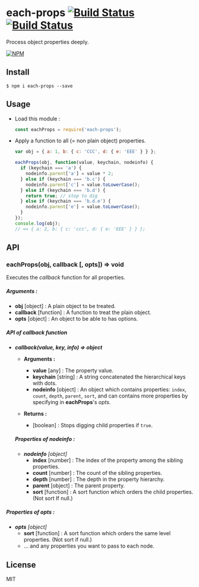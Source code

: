 # each-props [![Build Status][travis-img]][travis-url] [![Build Status][appveyor-img]][appveyor-url]

Process object properties deeply.

[![NPM][npm-img]][npm-url]

[npm-img]: https://nodei.co/npm/each-props.png
[npm-url]: https://nodei.co/npm/each-props/
[travis-img]: https://travis-ci.org/sttk/each-props.svg?branch=master
[travis-url]: https://travis-ci.org/sttk/each-props
[appveyor-img]: https://ci.appveyor.com/api/projects/status/github/sttk/each-props?branch=master&svg=true
[appveyor-url]: https://ci.appveyor.com/project/sttk/each-props

Install
-------

```
$ npm i each-props --save
```

Usage
-----

* Load this module :

    ```js
    const eachProps = require('each-props');
    ```

* Apply a function to all (= non plain object) properties.

    ```js
    var obj = { a: 1, b: { c: 'CCC', d: { e: 'EEE' } } };

    eachProps(obj, function(value, keychain, nodeinfo) {
      if (keychain === 'a') {
        nodeinfo.parent['a'] = value * 2;
      } else if (keychain === 'b.c') {
        nodeinfo.parent['c'] = value.toLowerCase();
      } else if (keychain === 'b.d') {
        return true; // stop to dig
      } else if (keychain === 'b.d.e') {
        nodeinfo.parent['e'] = value.toLowerCase();
      }
    });
    console.log(obj);
    // => { a: 2, b: { c: 'ccc', d: { e: 'EEE' } } };
    ```

API
---

### eachProps(obj, callback [, opts]) => void

Executes the *callback* function for all properties.

##### **Arguments :** 

   * **obj** [object] : A plain object to be treated.
   * **callback** [function] : A function to treat the plain object.
   * **opts** [object] : An object to be able to has options.

##### **API of *callback* function**

* ***callback(value, key, info) => object***

    * **Arguments :**
        * **value** [any] : The property value.
        * **keychain** [string] : A string concatenated the hierarchical keys with dots.
        * **nodeinfo** [object] : An object which contains properties: `index`, `count`, `depth`, `parent`, `sort`, and can contains more properties by specifying in **eachProps**'s *opts*. 

    * **Returns :**
        * [boolean] : Stops digging child properties if `true`.

    ##### **Properties of *nodeinfo* :**

    * ***nodeinfo*** *[object]*
        * **index** [number] : The index of the property among the sibling properties.
        * **count** [number] : The count of the sibling properties.
        * **depth** [number] : The depth in the property hierarchy.
        * **parent** [object] : The parent property.
        * **sort** [function] : A sort function which orders the child properties. (Not sort If null.) 

##### **Properties of *opts* :**

* ***opts*** *[object]*
    * **sort** [function] : A sort function which orders the same level properties. (Not sort if null.)
    * ... and any properties you want to pass to each node.

License
-------

MIT
